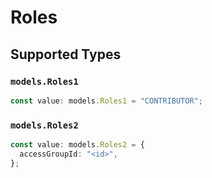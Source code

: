 # Roles


## Supported Types

### `models.Roles1`

```typescript
const value: models.Roles1 = "CONTRIBUTOR";
```

### `models.Roles2`

```typescript
const value: models.Roles2 = {
  accessGroupId: "<id>",
};
```

